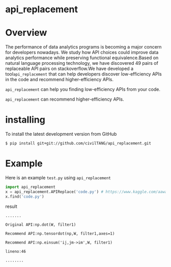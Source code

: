 # api_replacement
# Overview
The performance of data analytics programs is becoming a major concern for developers nowadays. We study how API choices could improve data analytics performance while preserving functional equivalence.Based on natural language processing technology, we have discovered 49 pairs of replaceable API pairs on stackoverflow.We have developed a tool`api_replacement` that can help developers discover low-efficiency APIs in the code and recommend higher-efficiency APIs.

`api_replacement` can help you finding  low-efficiency APIs from your code.

`api_replacement` can recommend higher-efficiency APIs.


# installing
To install the latest development version from GitHub

`$ pip install git+git://github.com/civilTANG/api_replacement.git`



# Example
Here is an example `test.py` using `api_replacement`
```python
import api_replacement
x = api_replacement.APIReplace('code.py') # https://www.kaggle.com/aawadall/deep-neural-net
x.find('code.py')
```
result

```
.......

Original API:np.dot(W, filter1)

Recommend API:np.tensordot(np,W, filter1,axes=1)

Recommend API:np.einsum('ij,jm->im',W, filter1)

lineno:46

........
```


